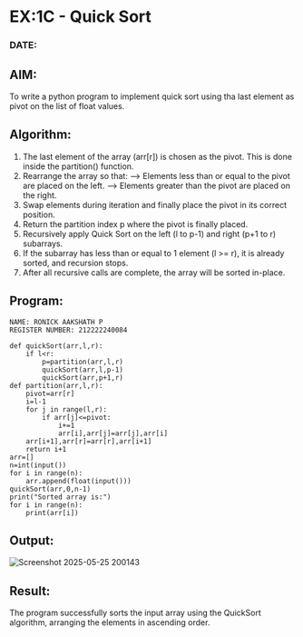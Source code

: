 # EX:1C - Quick Sort
### DATE:
## AIM:
To write a python program to implement quick sort using tha last element as pivot on the list of float values.

## Algorithm:
1. The last element of the array (arr[r]) is chosen as the pivot. This is done inside the partition() function.
2. Rearrange the array so that: --> Elements less than or equal to the pivot are placed on the left. --> Elements greater than the pivot are placed on the right.
3. Swap elements during iteration and finally place the pivot in its correct position.
4. Return the partition index p where the pivot is finally placed.
5. Recursively apply Quick Sort on the left (l to p-1) and right (p+1 to r) subarrays.
6. If the subarray has less than or equal to 1 element (l >= r), it is already sorted, and recursion stops.
7. After all recursive calls are complete, the array will be sorted in-place.
## Program:
```
NAME: RONICK AAKSHATH P
REGISTER NUMBER: 212222240084
```
```
def quickSort(arr,l,r):
    if l<r:
        p=partition(arr,l,r)
        quickSort(arr,l,p-1)
        quickSort(arr,p+1,r)
def partition(arr,l,r):
    pivot=arr[r]
    i=l-1
    for j in range(l,r):
        if arr[j]<=pivot:
            i+=1
            arr[i],arr[j]=arr[j],arr[i]
    arr[i+1],arr[r]=arr[r],arr[i+1]
    return i+1
arr=[]
n=int(input())
for i in range(n):
    arr.append(float(input()))
quickSort(arr,0,n-1)
print("Sorted array is:")
for i in range(n):
    print(arr[i])
```
## Output:
![Screenshot 2025-05-25 200143](https://github.com/user-attachments/assets/910477ef-92bc-4efe-9b16-010a6c43aa81)

## Result:
The program successfully sorts the input array using the QuickSort algorithm, arranging the elements in ascending order.
